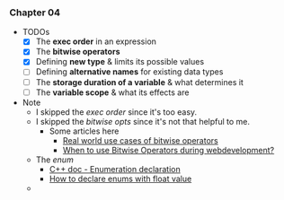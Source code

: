
### Chapter 04 
- TODOs
    - [x] The **exec order** in an expression
    - [x] The **bitwise operators**
    - [x] Defining **new type** & limits its possible values 
    - [ ] Defining **alternative names** for existing data types
    - [ ] The **storage duration of a variable** & what determines it
    - [ ] The **variable scope** & what its effects are 
- Note
    - I skipped the *exec order* since it's too easy.
    - I skipped the *bitwise opts* since it's not that helpful to me.
        - Some articles here 
            - [Real world use cases of bitwise operators](https://stackoverflow.com/questions/2096916/real-world-use-cases-of-bitwise-operators)
            - [When to use Bitwise Operators during webdevelopment?](https://stackoverflow.com/questions/261062/when-to-use-bitwise-operators-during-webdevelopment)
    - The *enum*
        - [C++ doc - Enumeration declaration](https://en.cppreference.com/w/cpp/language/enum)
        - [How to declare enums with float value](https://forum.unity.com/threads/how-to-declare-enums-with-float-value.75447/)
    - 